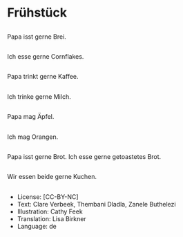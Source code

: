 # Frühstück

##
Papa isst gerne Brei.

##
Ich esse gerne Cornflakes.

##
Papa trinkt gerne Kaffee.

##
Ich trinke gerne Milch.

##
Papa mag Äpfel.

##
Ich mag Orangen.

##
Papa isst gerne Brot. Ich esse gerne getoastetes Brot.

##
Wir essen beide gerne Kuchen.

##
* License: [CC-BY-NC]
* Text: Clare Verbeek, Thembani Dladla, Zanele Buthelezi
* Illustration: Cathy Feek
* Translation: Lisa Birkner
* Language: de
